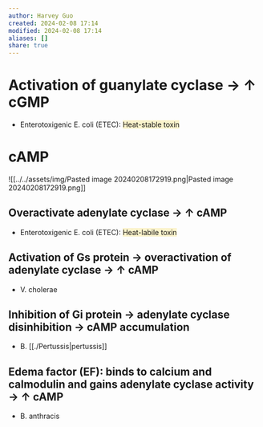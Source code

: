 ```yaml
---
author: Harvey Guo
created: 2024-02-08 17:14
modified: 2024-02-08 17:14
aliases: []
share: true
---
```


# Activation of guanylate cyclase → ↑ cGMP
- Enterotoxigenic E. coli (ETEC): <span style="background:rgba(240, 200, 0, 0.2)">Heat-stable toxin</span>
# cAMP
![[../../assets/img/Pasted image 20240208172919.png|Pasted image 20240208172919.png]]
## Overactivate adenylate cyclase → ↑ cAMP
- Enterotoxigenic E. coli (ETEC): <span style="background:rgba(240, 200, 0, 0.2)">Heat-labile toxin</span>
## Activation of Gs protein → overactivation of adenylate cyclase → ↑ cAMP
- V. cholerae
## Inhibition of Gi protein → adenylate cyclase disinhibition → cAMP accumulation
- B. [[./Pertussis|pertussis]]
## Edema factor (EF): binds to calcium and calmodulin and gains adenylate cyclase activity → ↑ cAMP
- B. anthracis
